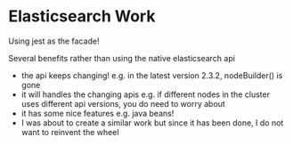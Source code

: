 # Elasticsearch Work

Using jest as the facade!

Several benefits rather than using the native elasticsearch api

- the api keeps changing! e.g. in the latest version 2.3.2, nodeBuilder() is gone
- it will handles the changing apis e.g. if different nodes in the cluster uses different api versions, you do need to worry about
- it has some nice features e.g. java beans!
- I was about to create a similar work but since it has been done, I do not want to reinvent the wheel

